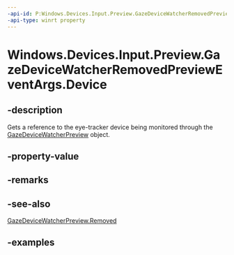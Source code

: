 ```yaml
---
-api-id: P:Windows.Devices.Input.Preview.GazeDeviceWatcherRemovedPreviewEventArgs.Device
-api-type: winrt property
---
```


<!-- Property syntax.
public GazeDevicePreview Device { get; }
-->

# Windows.Devices.Input.Preview.GazeDeviceWatcherRemovedPreviewEventArgs.Device

## -description
Gets a reference to the eye-tracker device being monitored through the [GazeDeviceWatcherPreview](gazedevicewatcherpreview.md) object.

## -property-value

## -remarks

## -see-also
[GazeDeviceWatcherPreview.Removed](gazedevicewatcherpreview_removed.md)

## -examples

